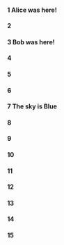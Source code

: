 #### 1 Alice was here!
#### 2
#### 3 Bob was here!
#### 4
#### 5
#### 6
#### 7 The sky is Blue
#### 8
#### 9
#### 10
#### 11
#### 12
#### 13
#### 14
#### 15
